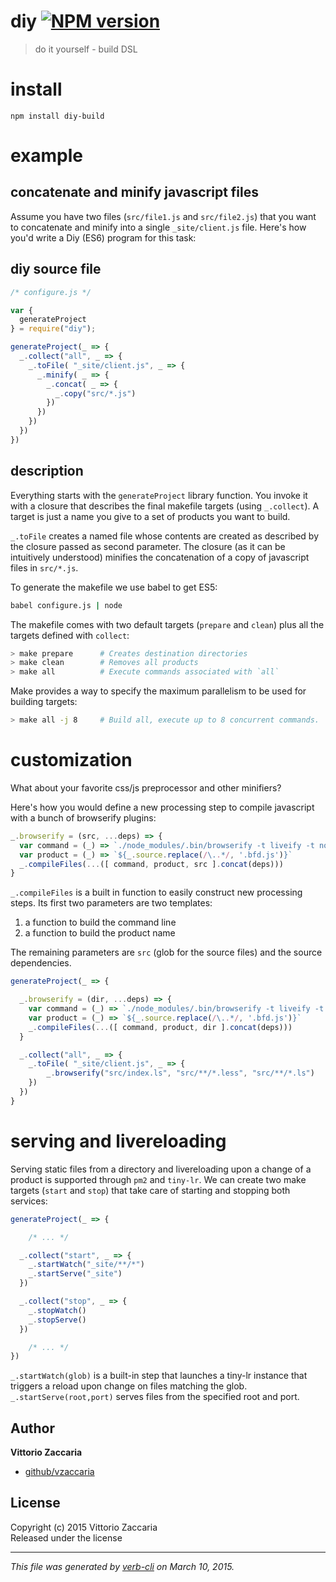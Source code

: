 # diy [![NPM version](https://badge.fury.io/js/diy.svg)](http://badge.fury.io/js/diy)

> do it yourself - build DSL

# install

```shell
npm install diy-build
```

# example
## concatenate and minify javascript files

Assume you have two files (`src/file1.js` and `src/file2.js`) that you want to
concatenate and minify into a single `_site/client.js` file. Here's how you'd
write a Diy (ES6) program for this task:

## diy source file

```js
/* configure.js */

var {
  generateProject
} = require("diy");

generateProject(_ => {
  _.collect("all", _ => {
    _.toFile( "_site/client.js", _ => {
      _.minify( _ => {
        _.concat( _ => {
          _.copy("src/*.js")
        })
      })
    })
  })
})
```

## description

Everything starts with the `generateProject` library function. You invoke it with
a closure that describes the final makefile targets (using `_.collect`). A target is just a name
you give to a set of products you want to build.

`_.toFile` creates a named file whose contents are created as described by the closure passed as second parameter.
The closure (as it can be intuitively understood) minifies the concatenation of a copy of javascript files in `src/*.js`.



To generate the makefile we use babel to get ES5:

```bash
babel configure.js | node
```


The makefile comes with two default targets (`prepare` and `clean`) plus all the targets defined with `collect`:

```bash
> make prepare      # Creates destination directories
> make clean        # Removes all products
> make all          # Execute commands associated with `all`
```

Make provides a way to specify the maximum parallelism to be used for building targets:

```bash
> make all -j 8     # Build all, execute up to 8 concurrent commands.
```



# customization

What about your favorite css/js preprocessor and other minifiers?

Here's how you would define a new processing step to compile javascript with a
bunch of browserify plugins:

```js
_.browserify = (src, ...deps) => {
  var command = (_) => `./node_modules/.bin/browserify -t liveify -t node-lessify  ${_.source} -o ${_.product}`
  var product = (_) => `${_.source.replace(/\..*/, '.bfd.js')}`
  _.compileFiles(...([ command, product, src ].concat(deps)))
}
```

`_.compileFiles` is a built in function to easily construct new processing steps. Its first
two parameters are two templates:

1. a function to build the command line
2. a function to build the product name

The remaining parameters are `src` (glob for the source files) and the source dependencies.

```js
generateProject(_ => {

  _.browserify = (dir, ...deps) => {
    var command = (_) => `./node_modules/.bin/browserify -t liveify -t node-lessify  ${_.source} -o ${_.product}`
    var product = (_) => `${_.source.replace(/\..*/, '.bfd.js')}`
    _.compileFiles(...([ command, product, dir ].concat(deps)))
  }

  _.collect("all", _ => {
    _.toFile( "_site/client.js", _ => {
        _.browserify("src/index.ls", "src/**/*.less", "src/**/*.ls")
    })
  })
}
```

# serving and livereloading

Serving static files from a directory and livereloading upon a change of a product is supported through `pm2` and `tiny-lr`. We can
create two make targets (`start` and `stop`) that take care of starting and stopping both services:

```js
generateProject(_ => {

    /* ... */

  _.collect("start", _ => {
    _.startWatch("_site/**/*")
    _.startServe("_site")
  })

  _.collect("stop", _ => {
    _.stopWatch()
    _.stopServe()
  })

    /* ... */
})
```

`_.startWatch(glob)` is a built-in step that launches a tiny-lr instance that triggers a reload upon change on files matching the glob.
`_.startServe(root,port)` serves files from the specified root and port.



## Author

**Vittorio Zaccaria**

+ [github/vzaccaria](https://github.com/vzaccaria)

## License
Copyright (c) 2015 Vittorio Zaccaria  
Released under the  license

***

_This file was generated by [verb-cli](https://github.com/assemble/verb-cli) on March 10, 2015._
